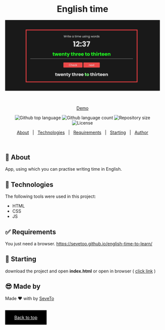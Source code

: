 <div align="center" id="top"> 
  
<h1 align="center">English time</h1>
  <a target="_blank" href="https://sevetoo.github.io/english-time-to-learn/">
  <img src="./preview.png" alt="English time" />
  </a>

&#xa0;

<a target="_blank" href="https://sevetoo.github.io/english-time-to-learn/">Demo</a>

</div>

<p align="center">
  <img alt="Github top language" src="https://img.shields.io/github/languages/top/SeveToo/english-time-to-learn?color=56BEB8">

  <img alt="Github language count" src="https://img.shields.io/github/languages/count/SeveToo/english-time-to-learn?color=56BEB8">

  <img alt="Repository size" src="https://img.shields.io/github/repo-size/SeveToo/english-time-to-learn?color=56BEB8">

  <img alt="License" src="https://img.shields.io/github/license/SeveToo/english-time-to-learn?color=56BEB8">
</p>

<p align="center">
  <a href="#dart-about">About</a> &#xa0; | &#xa0; 
  <!-- <a href="#sparkles-features">Features</a> &#xa0; | &#xa0; -->
  <a href="#rocket-technologies">Technologies</a> &#xa0; | &#xa0;
  <a href="#white_check_mark-requirements">Requirements</a> &#xa0; | &#xa0;
  <a href="#checkered_flag-starting">Starting</a> &#xa0; | &#xa0;
  <a href="https://github.com/SeveToo" target="_blank">Author</a>
</p>

<br>

## :dart: About

<!-- Make some description to me -->
App, using which you can practise writing time in English.

<!-- ## :sparkles: Features
:heavy_check_mark: You can set interval between rounds \
:heavy_check_mark: You see how many correct and wrong answers you get\ -->

## :rocket: Technologies

The following tools were used in this project:

- HTML
- CSS
- JS

## :white_check_mark: Requirements

You just need a browser.
https://sevetoo.github.io/english-time-to-learn/

## :checkered_flag: Starting

download the project and open **index.html**
or open in browser ( <a href="https://sevetoo.github.io/english-time-to-learn/" >click link</a> )

## 😎 Made by

Made ❤ with by <a href="https://github.com/SeveToo" target="_blank">SeveTo</a>

&#xa0;

<a href="#top" style="color: #fff; background: black; padding: 15px 30px">Back to top</a>